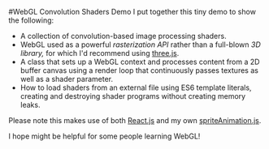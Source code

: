 #WebGL Convolution Shaders Demo
I put together this tiny demo to show the following:
* A collection of convolution-based image processing shaders.
* WebGL used as a powerful *rasterization API* rather than a full-blown *3D library,* for which I'd recommend using [three.js](http://threejs.org/).
* A class that sets up a WebGL context and processes content from a 2D buffer canvas using a render loop that continuously passes textures as well as a shader parameter.
* How to load shaders from an external file using ES6 template literals, creating and destroying shader programs without creating memory leaks.

Please note this makes use of both [React.js](https://github.com/facebook/react) and my own [spriteAnimation.js](https://github.com/Sophia-Gold/spriteAnimation.js).

I hope might be helpful for some people learning WebGL!
